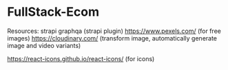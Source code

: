 # FullStack-Ecom


Resources:
strapi
graphqa (strapi plugin)
https://www.pexels.com/ (for free images)
https://cloudinary.com/ (transform image, automatically generate image and video variants)

https://react-icons.github.io/react-icons/ (for icons)

